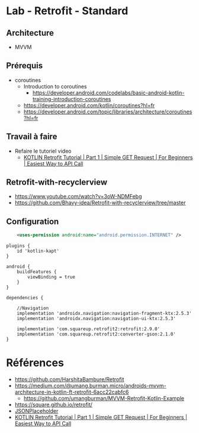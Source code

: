 # Lab - Retrofit -  Standard

## Architecture 

- MVVM

## Prérequis

- coroutines
  - Introduction to coroutines
    - https://developer.android.com/codelabs/basic-android-kotlin-training-introduction-coroutines
  - https://developer.android.com/kotlin/coroutines?hl=fr
  - https://developer.android.com/topic/libraries/architecture/coroutines?hl=fr



## Travail à faire

- Refaire le tutoriel video
    - [KOTLIN Retrofit Tutorial | Part 1 | Simple GET Request | For Beginners | Easiest Way to API Call](https://www.youtube.com/watch?v=5gFrXGbQsc8)


## Retrofit-with-recyclerview

- https://www.youtube.com/watch?v=3oW-NDMFebg
- https://github.com/Bhavy-idea/Retrofit-with-recyclerview/tree/master



## Configuration

````xml
    <uses-permission android:name="android.permission.INTERNET" />
````

````
plugins {
    id 'kotlin-kapt'
}

````

````
android {
    buildFeatures {
        viewBinding = true
    }
}

dependencies {

    //Navigation
    implementation 'androidx.navigation:navigation-fragment-ktx:2.5.3'
    implementation 'androidx.navigation:navigation-ui-ktx:2.5.3'
    
    implementation 'com.squareup.retrofit2:retrofit:2.9.0'
    implementation 'com.squareup.retrofit2:converter-gson:2.1.0'
}
````



# Références

- https://github.com/HarshitaBambure/Retrofit
- https://medium.com/@umang.burman.micro/androids-mvvm-architecture-in-kotlin-ft-retrofit-6acc22cabfc6
  - https://github.com/umangburman/MVVM-Retrofit-Kotlin-Example
- https://square.github.io/retrofit/
- [JSONPlaceholder](https://jsonplaceholder.typicode.com/)
- [KOTLIN Retrofit Tutorial | Part 1 | Simple GET Request | For Beginners | Easiest Way to API Call](https://www.youtube.com/watch?v=5gFrXGbQsc8)